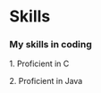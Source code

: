 <!DOCTYPE html>
<html>
<body>

<h1>Skills</h1>

<h3>My skills in coding </h3>

<p>1. Proficient in C </p>
<p>2. Proficient in Java </p>
</body>
</html>
